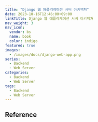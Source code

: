 ```yaml
---
title: "Django 웹 애플리케이션 서버 아키텍쳐"
date: 2023-10-16T12:46:00+09:00
linkTitle: Django 웹 애플리케이션 서버 아키텍쳐
nav_weight: 3
nav_icon:
  vendor: bs
  name: book
  color: indigo
featured: true
images:
  - /images/docs/django-web-app.png
series:
  - Backend
  - Web Server
categories:
  - Backend
  - Web Server
tags:
  - Backend
  - Web Server
---
```


## Reference
